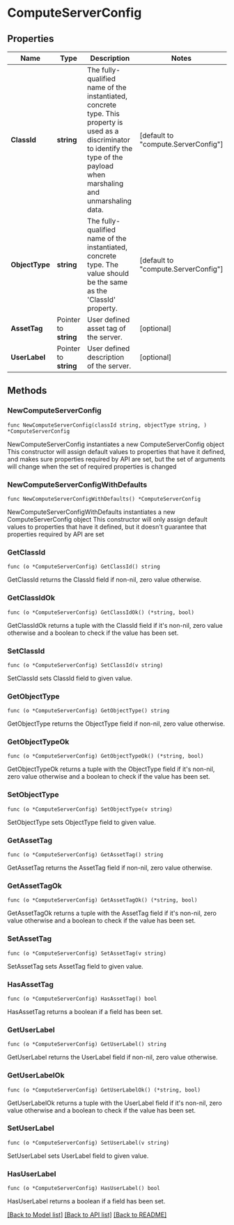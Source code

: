 # ComputeServerConfig

## Properties

Name | Type | Description | Notes
------------ | ------------- | ------------- | -------------
**ClassId** | **string** | The fully-qualified name of the instantiated, concrete type. This property is used as a discriminator to identify the type of the payload when marshaling and unmarshaling data. | [default to "compute.ServerConfig"]
**ObjectType** | **string** | The fully-qualified name of the instantiated, concrete type. The value should be the same as the &#39;ClassId&#39; property. | [default to "compute.ServerConfig"]
**AssetTag** | Pointer to **string** | User defined asset tag of the server. | [optional] 
**UserLabel** | Pointer to **string** | User defined description of the server. | [optional] 

## Methods

### NewComputeServerConfig

`func NewComputeServerConfig(classId string, objectType string, ) *ComputeServerConfig`

NewComputeServerConfig instantiates a new ComputeServerConfig object
This constructor will assign default values to properties that have it defined,
and makes sure properties required by API are set, but the set of arguments
will change when the set of required properties is changed

### NewComputeServerConfigWithDefaults

`func NewComputeServerConfigWithDefaults() *ComputeServerConfig`

NewComputeServerConfigWithDefaults instantiates a new ComputeServerConfig object
This constructor will only assign default values to properties that have it defined,
but it doesn't guarantee that properties required by API are set

### GetClassId

`func (o *ComputeServerConfig) GetClassId() string`

GetClassId returns the ClassId field if non-nil, zero value otherwise.

### GetClassIdOk

`func (o *ComputeServerConfig) GetClassIdOk() (*string, bool)`

GetClassIdOk returns a tuple with the ClassId field if it's non-nil, zero value otherwise
and a boolean to check if the value has been set.

### SetClassId

`func (o *ComputeServerConfig) SetClassId(v string)`

SetClassId sets ClassId field to given value.


### GetObjectType

`func (o *ComputeServerConfig) GetObjectType() string`

GetObjectType returns the ObjectType field if non-nil, zero value otherwise.

### GetObjectTypeOk

`func (o *ComputeServerConfig) GetObjectTypeOk() (*string, bool)`

GetObjectTypeOk returns a tuple with the ObjectType field if it's non-nil, zero value otherwise
and a boolean to check if the value has been set.

### SetObjectType

`func (o *ComputeServerConfig) SetObjectType(v string)`

SetObjectType sets ObjectType field to given value.


### GetAssetTag

`func (o *ComputeServerConfig) GetAssetTag() string`

GetAssetTag returns the AssetTag field if non-nil, zero value otherwise.

### GetAssetTagOk

`func (o *ComputeServerConfig) GetAssetTagOk() (*string, bool)`

GetAssetTagOk returns a tuple with the AssetTag field if it's non-nil, zero value otherwise
and a boolean to check if the value has been set.

### SetAssetTag

`func (o *ComputeServerConfig) SetAssetTag(v string)`

SetAssetTag sets AssetTag field to given value.

### HasAssetTag

`func (o *ComputeServerConfig) HasAssetTag() bool`

HasAssetTag returns a boolean if a field has been set.

### GetUserLabel

`func (o *ComputeServerConfig) GetUserLabel() string`

GetUserLabel returns the UserLabel field if non-nil, zero value otherwise.

### GetUserLabelOk

`func (o *ComputeServerConfig) GetUserLabelOk() (*string, bool)`

GetUserLabelOk returns a tuple with the UserLabel field if it's non-nil, zero value otherwise
and a boolean to check if the value has been set.

### SetUserLabel

`func (o *ComputeServerConfig) SetUserLabel(v string)`

SetUserLabel sets UserLabel field to given value.

### HasUserLabel

`func (o *ComputeServerConfig) HasUserLabel() bool`

HasUserLabel returns a boolean if a field has been set.


[[Back to Model list]](../README.md#documentation-for-models) [[Back to API list]](../README.md#documentation-for-api-endpoints) [[Back to README]](../README.md)


